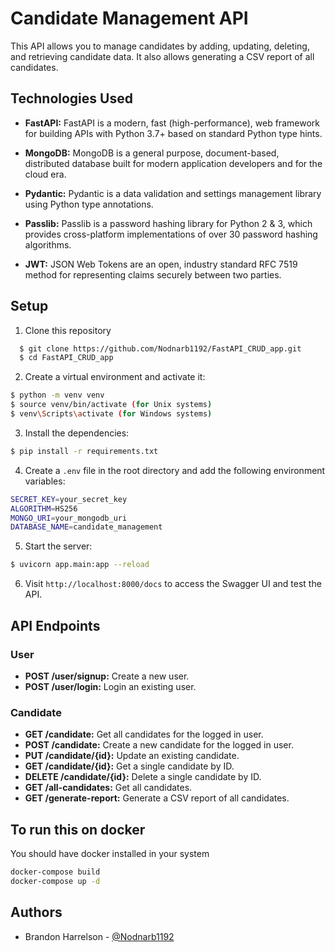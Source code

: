 
# Candidate Management API

This API allows you to manage candidates by adding, updating, deleting, and retrieving candidate data. It also allows generating a CSV report of all candidates.




## Technologies Used

- **FastAPI:** FastAPI is a modern, fast (high-performance), web framework for building APIs with Python 3.7+ based on standard Python type hints.

- **MongoDB:** MongoDB is a general purpose, document-based, distributed database built for modern application developers and for the cloud era.

- **Pydantic:** Pydantic is a data validation and settings management library using Python type annotations.

- **Passlib:** Passlib is a password hashing library for Python 2 & 3, which provides cross-platform implementations of over 30 password hashing algorithms.

- **JWT:** JSON Web Tokens are an open, industry standard RFC 7519 method for representing claims securely between two parties.




## Setup

1. Clone this repository

```bash
  $ git clone https://github.com/Nodnarb1192/FastAPI_CRUD_app.git
  $ cd FastAPI_CRUD_app
```

2. Create a virtual environment and activate it:

``` bash
$ python -m venv venv
$ source venv/bin/activate (for Unix systems)
$ venv\Scripts\activate (for Windows systems)
```

3. Install the dependencies:

``` bash
$ pip install -r requirements.txt
```

4. Create a `.env` file in the root directory and add the following environment variables:

``` bash 
SECRET_KEY=your_secret_key
ALGORITHM=HS256
MONGO_URI=your_mongodb_uri
DATABASE_NAME=candidate_management
```

5. Start the server:

``` bash 
$ uvicorn app.main:app --reload
```

6. Visit `http://localhost:8000/docs` to access the Swagger UI and test the API.

## API Endpoints

### User

- **POST /user/signup:**  Create a new user.
- **POST /user/login:** Login an existing user.

### Candidate

- **GET /candidate:** Get all candidates for the logged in user.
- **POST /candidate:** Create a new candidate for the logged in user.
- **PUT /candidate/{id}:** Update an existing candidate.
- **GET /candidate/{id}:** Get a single candidate by ID.
- **DELETE /candidate/{id}:** Delete a single candidate by ID.
- **GET /all-candidates:** Get all candidates.
- **GET /generate-report:** Generate a CSV report of all candidates.

## To run this on docker
You should have docker installed in your system
``` bash
docker-compose build
docker-compose up -d
```


## Authors

- Brandon Harrelson - [@Nodnarb1192](https://github.com/Nodnarb1192)

